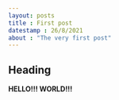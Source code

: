 ```yaml
---
layout: posts
title : First post
datestamp : 26/8/2021
about : "The very first post"
---
```

 
##  Heading  

**HELLO!!! WORLD!!!**
